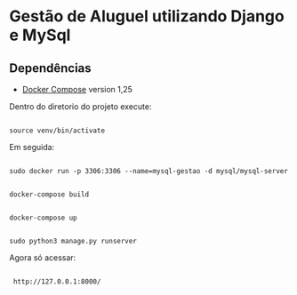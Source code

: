 # Gestão de Aluguel utilizando Django e MySql

## Dependências

- [Docker Compose](https://docs.docker.com/compose/) version 1,25

Dentro do diretorio do projeto execute:

```

source venv/bin/activate 
```
Em seguida:
```

sudo docker run -p 3306:3306 --name=mysql-gestao -d mysql/mysql-server
```

```

docker-compose build
```

```

docker-compose up
```

```

sudo python3 manage.py runserver
```

Agora só acessar:
```

 http://127.0.0.1:8000/
```
